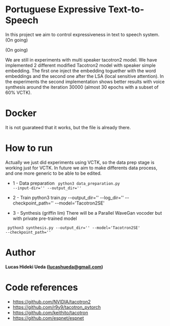 # Portuguese Expressive Text-to-Speech

In this project we aim to control expressiveness in text to speech system. (On going)

(On going)

We are still in experiments with multi speaker tacotron2 model. We have implemented 2 different modified Tacotron2 model with speaker simple embedding. The first one inject the embedding toguether with the word embeddings and the second one after the LSA (local sensitive attention). In the experiments the second implementation shows better results with voice synthesis around the iteration 30000 (almost 30 epochs with a subset of 60% VCTK).

# Docker
It is not guarateed that it works, but the file is already there.

# How to run

Actually we just did experiments using VCTK, so the data prep stage is working just for VCTK. In future we aim to make differents data process, and one more generic to be able to be edited.

- 1 - Data preparation
<code> python3 data_preparation.py --input-dir='' --output_dir='' </code>

- 2 - Train
<coode> python3 train.py --output_dir='' --log_dir='' --checkpoint_path='' --model='Tacotron2SE' </code>

- 3 - Synthesis (griffin lim)
There will be a Parallel WaveGan vocoder but with private pre-trained model

<code> python3 synthesis.py --output_dir='' --model='Tacotron2SE' --checkpoint_path='' </code>

# Author

**Lucas Hideki Ueda (lucashueda@gmail.com)**

# Code references

- https://github.com/NVIDIA/tacotron2
- https://github.com/r9y9/tacotron_pytorch
- https://github.com/keithito/tacotron
- https://github.com/espnet/espnet
